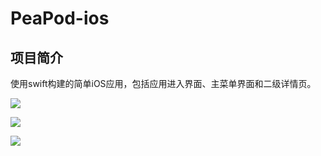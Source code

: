 # PeaPod-ios

## 项目简介

使用swift构建的简单iOS应用，包括应用进入界面、主菜单界面和二级详情页。

![](https://f.pz.al/pzal/2023/09/22/7319e4ba0777d.png)

![](https://f.pz.al/pzal/2023/09/22/8f03ef050035c.png)

![](https://f.pz.al/pzal/2023/09/22/38c38f6b20e00.png)

